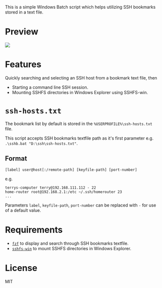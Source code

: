 This is a simple Windows Batch script which helps utilizing SSH bookmarks stored in a text file.

# Preview

<img src="https://i.imgur.com/Rb4JAAK.png" />

# Features

Quickly searching and selecting an SSH host from a bookmark text file, then
 - Starting a command line SSH session.
 - Mounting SSHFS directories in Windows Explorer using SSHFS-win.

# `ssh-hosts.txt`

The bookmark list by default is stored in the `%USERPROFILE%\ssh-hosts.txt` file.

This script accepts SSH bookmarks textfile path as it's first parameter e.g. `.\sshb.bat "D:\ssh\ssh-hosts.txt"`.

## Format

```
[label] user@host[:/remote-path] [keyfile-path] [port-number]
```

e.g.

```
terrys-computer terry@192.168.111.112 - 22
home-router root@192.168.2.1:/etc ~/.ssh/homerouter 23
...
```

Parameters `label`, `keyfile-path`, `port-number` can be replaced with `-` for use of a default value.

# Requirements 

- <a href="https://github.com/junegunn/fzf">`fzf`</a> to display and search through SSH bookmarks textfile.
- <a href="https://github.com/billziss-gh/sshfs-win">`sshfs-win`</a>  to mount SSHFS directories in Windows Explorer.

# License

MIT
